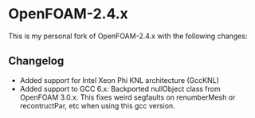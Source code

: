 # OpenFOAM-2.4.x

This is my personal fork of OpenFOAM-2.4.x with the following changes:

## Changelog

* Added support for Intel Xeon Phi KNL architecture (GccKNL)
* Added support to GCC 6.x: Backported nullObject class from OpenFOAM 3.0.x. 
This fixes weird segfaults on renumberMesh or recontructPar, etc when using this gcc version.
